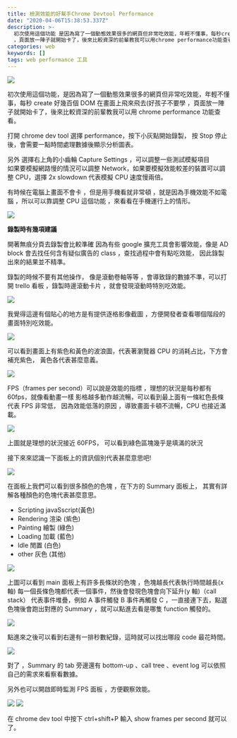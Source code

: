 ```yaml
---
title: 檢測效能的好幫手Chrome Devtool Performance
date: "2020-04-06T15:38:53.337Z"
description: >-
  初次使用這個功能 是因為寫了一個動態效果很多的網頁但非常吃效能，年輕不懂事，每秒create好幾百個DOM在畫面上飛來飛去(好孩子不要學
  ，頁面放一陣子就開始卡了，後來比較資深的前輩教我可以用chrome performance功能查看。
categories: web
keywords: []
tags: web performance 工具
---
```


![](/img/1__wtKKpP0tOxOi1____rHdxp2A.jpeg)

初次使用這個功能，是因為寫了一個動態效果很多的網頁但非常吃效能，年輕不懂事，每秒 create 好幾百個 DOM 在畫面上飛來飛去(好孩子不要學 ，頁面放一陣子就開始卡了，後來比較資深的前輩教我可以用 chrome performance 功能查看。

打開 chrome dev tool 選擇 performance，按下小灰點開始錄製， 按 Stop 停止後，會需要一點時間處理數據後顯示分析圖表。

另外 選擇右上角的小齒輪 Capture Settings ，可以調整一些測試模擬項目  
如果要模擬網路慢的情況可以調整 Network，如果要模擬效能較差的裝置可以調整 CPU，選擇 2x slowdown 代表模擬 CPU 速度慢兩倍。

有時候在電腦上畫面不會卡 ，但是用手機看就非常頓 ，就是因為手機效能不如電腦 ，所以可以靠調整 CPU 這個功能 ，來看看在手機運行上的情形。

![](/img/1__sElshdgh__khnqweabjdO1w.jpeg)

**錄製時有幾項建議**

開著無痕分頁去錄製會比較準確 因為有些 google 擴充工具會影響效能，像是 AD block 會去找任何含有疑似廣告的 class ，查找過程中會有點吃效能， 因此錄製出來的結果並不精準。

錄製的時候不要有其他操作， 像是滾動卷軸等等 ，會導致錄的數據不準，可以打開 trello 看板 ，錄製時邊滾動卡片 ，就會發現滾動時特別吃效能。

![](/img/1__0h__aJ4mw__tl83__0lYAupig.jpeg)

我覺得這邊有個貼心的地方是有提供逐格影像截圖 ，方便開發者查看哪個階段的畫面特別吃效能。

![](/img/1__6ZimTvOSbF5FHS7hA2gW__Q.jpeg)

可以看到畫面上有紫色和黃色的波浪圖，代表著瀏覽器 CPU 的消耗占比，下方會補充紫色， 黃色各代表甚麼意義。

![](/img/1__gJzpj0JX8BUpkraZLKL__1A.jpeg)

FPS（frames per second）可以說是效能的指標 ，理想的狀況是每秒都有 60fps，就像看動畫一樣 影格越多動作越流暢，可以看到最上面有一條紅色長條代表 FPS 非常低， 因為效能低落的原因 ，導致畫面卡頓不流暢，CPU 也接近滿載。

![](/img/1__668UIOr2SZbaAhF6HXlGyw.jpeg)

上圖就是理想的狀況接近 60FPS， 可以看到綠色區塊幾乎是填滿的狀況

接下來來認識一下面板上的資訊個別代表甚麼意思吧!

![](/img/1__Ox0vGj1Bb5S01flOcPj6OQ.jpeg)

在面板上我們可以看到很多顏色的色塊 ，在下方的 Summary 面板上， 其實有詳解各種顏色的色塊代表甚麼意思。

- Scripting javaSscript(黃色)
- Rendering 渲染 (紫色)
- Painting 繪製 (綠色)
- Loading 加載 (藍色)
- ldle 閒置 (白色)
- other 灰色 (其他)

![](/img/1__Gdq1XGt__bY6rsbqM9GAVuQ.jpeg)

上圖可以看到 main 面板上有許多長條狀的色塊 ，色塊越長代表執行時間越長(x 軸) 每一個長條色塊都代表一個事件，然後會發現色塊會向下延升(y 軸)（call stack） 代表事件堆疊，例如 A 事件觸發 B 事件再觸發 C ，一直接連下去，點選色塊後會跑出對應的 Summary ，就可以點進去看是哪隻 function 觸發的。

![](/img/1__6AHT8d__omuePqaYW2bCYaA.jpeg)

點進來之後可以看到右邊有一排秒數紀錄，這時就可以找出哪段 code 最花時間。

![](/img/1__QHq4xuH2MDzkdQcgf8H5tg.jpeg)

對了 ，Summary 的 tab 旁邊還有 bottom-up 、call tree 、event log 可以依照自己的需求來看察看數據。

另外也可以開啟即時監測 FPS 面板 ，方便觀察效能。

![](/img/1__Xdycvhky8jXiONtVe8q5vg.jpeg)
![](/img/1__BywxPemvOIBdEfcJpDryCA.jpeg)

在 chrome dev tool 中按下 ctrl+shift+P 輸入 show frames per second 就可以了。
